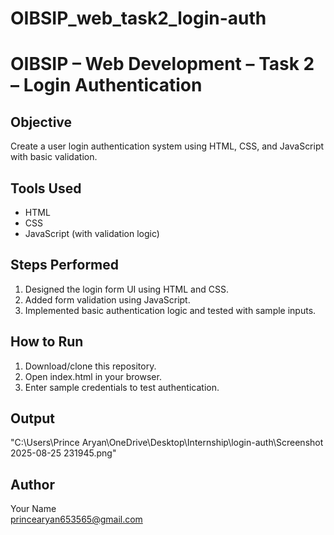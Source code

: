 # OIBSIP_web_task2_login-auth
# OIBSIP – Web Development – Task 2 – Login Authentication

## Objective
Create a user login authentication system using HTML, CSS, and JavaScript with basic validation.

## Tools Used
- HTML
- CSS
- JavaScript (with validation logic)

## Steps Performed
1. Designed the login form UI using HTML and CSS.
2. Added form validation using JavaScript.
3. Implemented basic authentication logic and tested with sample inputs.

## How to Run
1. Download/clone this repository.
2. Open index.html in your browser.
3. Enter sample credentials to test authentication.

## Output
"C:\Users\Prince Aryan\OneDrive\Desktop\Internship\login-auth\Screenshot 2025-08-25 231945.png"


## Author
Your Name  
princearyan653565@gmail.com
